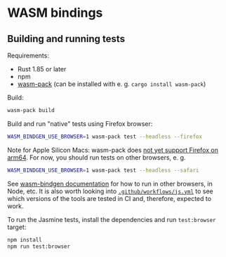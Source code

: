 # WASM bindings

## Building and running tests

Requirements:

- Rust 1.85 or later
- npm
- [wasm-pack](https://github.com/drager/wasm-pack) (can be installed with e. g. `cargo install wasm-pack`)

Build:
```bash
wasm-pack build
```

Build and run "native" tests using Firefox browser:

```bash
WASM_BINDGEN_USE_BROWSER=1 wasm-pack test --headless --firefox
```

Note for Apple Silicon Macs: wasm-pack does [not yet support Firefox on
arm64](https://github.com/drager/wasm-pack/issues/1449). For now, you should
run tests on other browsers, e. g.
```bash
WASM_BINDGEN_USE_BROWSER=1 wasm-pack test --headless --safari
```
See [wasm-bindgen
documentation](https://wasm-bindgen.github.io/wasm-bindgen/wasm-bindgen-test/browsers.html)
for how to run in other browsers, in Node, etc. It is also worth looking into
[`.github/workflows/js.yml`](https://github.com/sensmetry/sysand/blob/main/.github/workflows/js.yml)
to see which versions of the tools are tested in CI and, therefore, expected to work.

To run the Jasmine tests, install the dependencies and run `test:browser` target:

```bash
npm install
npm run test:browser
```
